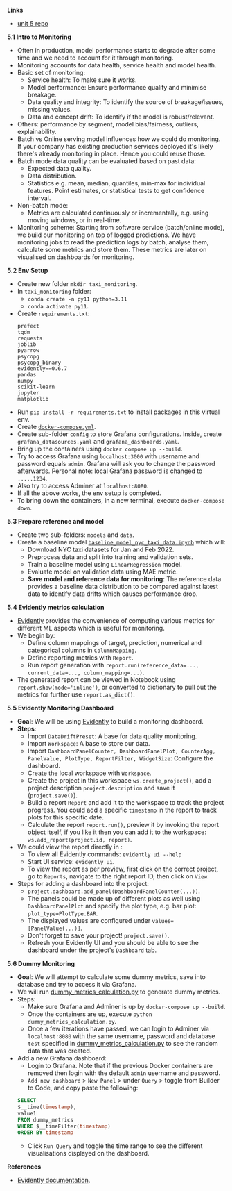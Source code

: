 **Links**
* [unit 5 repo](https://github.com/DataTalksClub/mlops-zoomcamp/tree/main/05-monitoring)

**5.1 Intro to Monitoring**
* Often in production, model performance starts to degrade after some time and we need to account for it through monitoring.
* Monitoring accounts for data health, service health and model health.
* Basic set of monitoring:
    * Service health: To make sure it works.
    * Model performance: Ensure performance quality and minimise breakage.
    * Data quality and integrity: To identify the source of breakage/issues, missing values.
    * Data and concept drift: To identify if the model is robust/relevant.
* Others: performance by segment, model bias/fairness, outliers, explainability.
* Batch vs Online serving model influences how we could do monitoring. If your company has existing production services deployed it's likely there's already monitoring in place. Hence you could reuse those.
* Batch mode data quality can be evaluated based on past data:
    * Expected data quality.
    * Data distribution.
    * Statistics e.g. mean, median, quantiles, min-max for individual features. Point estimates, or statistical tests to get confidence interval.
* Non-batch mode:
    * Metrics are calculated continuously or incrementally, e.g. using moving windows, or in real-time.
* Monitoring scheme: Starting from software service (batch/online mode), we build our monitoring on top of logged predictions. We have monitoring jobs to read the prediction logs by batch, analyse them, calculate some metrics and store them. These metrics are later on visualised on dashboards for monitoring.

**5.2 Env Setup**
* Create new folder `mkdir taxi_monitoring`.
* In `taxi_monitoring` folder:
    * `conda create -n py11 python=3.11`
    * `conda activate py11`.
* Create `requirements.txt`:
    ```
    prefect
    tqdm
    requests
    joblib
    pyarrow
    psycopg
    psycopg_binary
    evidently==0.6.7
    pandas
    numpy
    scikit-learn
    jupyter
    matplotlib
    ```
* Run `pip install -r requirements.txt` to install packages in this virtual env.
* Create [`docker-compose.yml`](https://github.com/viviensiu/mlops-zoomcamp/blob/main/5_model_monitoring/taxi_monitoring/docker-compose.yml).
* Create sub-folder `config` to store Grafana configurations. Inside, create `grafana_datasources.yaml` and `grafana_dashboards.yaml`.
* Bring up the containers using `docker compose up --build`.
* Try to access Grafana using `localhost:3000` with username and password equals `admin`. Grafana will ask you to change the password afterwards. Personal note: local Grafana password is changed to `.....1234`.
* Also try to access Adminer at `localhost:8080`.
* If all the above works, the env setup is completed.
* To bring down the containers, in a new terminal, execute `docker-compose down`.

**5.3 Prepare reference and model**
* Create two sub-folders: `models` and `data`.
* Create a baseline model [`baseline_model_nyc_taxi_data.ipynb`](https://github.com/viviensiu/mlops-zoomcamp/blob/main/5_model_monitoring/taxi_monitoring/baseline_model_nyc_taxi_data.ipynb) which will:
    * Download NYC taxi datasets for Jan and Feb 2022.
    * Preprocess data and split into training and validation sets.
    * Train a baseline model using `LinearRegression` model.
    * Evaluate model on validation data using MAE metric.
    * **Save model and reference data for monitoring**: The reference data provides a baseline data distribution to be compared against latest data to identify data drifts which causes performance drop.

**5.4 Evidently metrics calculation**
* [Evidently](https://www.evidentlyai.com/) provides the convenience of computing various metrics for different ML aspects which is useful for monitoring.
* We begin by: 
    * Define column mappings of target, prediction, numerical and categorical columns in `ColumnMapping`.
    * Define reporting metrics with `Report`.
    * Run report generation with `report.run(reference_data=..., current_data=..., column_mapping=...)`.
* The generated report can be viewed in Notebook using `report.show(mode='inline')`, or converted to dictionary to pull out the metrics for further use `report.as_dict()`.

**5.5 Evidently Monitoring Dashboard**
* **Goal**: We will be using [Evidently](https://www.evidentlyai.com/) to build a monitoring dashboard.
* **Steps**:
    * Import `DataDriftPreset`: A base for data quality monitoring.
    * Import `Workspace`: A base to store our data.
    * Import `DashboardPanelCounter, DashboardPanelPlot, CounterAgg, PanelValue, PlotType, ReportFilter, WidgetSize`: Configure the dashboard.
    * Create the local workspace with `Workspace`.
    * Create the project in this workspace `ws.create_project()`, add a project description `project.description` and save it (`project.save()`).
    * Build a report `Report` and add it to the workspace to track the project progress. You could add a specific `timestamp` in the report to track plots for this specific date.
    * Calculate the report `report.run()`, preview it by invoking the report object itself, if you like it then you can add it to the workspace: `ws.add_report(project.id, report)`.
* We could view the report directly in :
    * To view all Evidently commands: `evidently ui --help`
    * Start UI service: `evidently ui`.
    * To view the report as per preview, first click on the correct project, go to `Reports`, navigate to the right report ID, then click on `View`.
* Steps for adding a dashboard into the project:
    * `project.dashboard.add_panel(DashboardPanelCounter(...))`.
    * The panels could be made up of different plots as well using `DashboardPanelPlot` and specify the plot type, e.g. bar plot: `plot_type=PlotType.BAR`.
    * The displayed values are configured under `values=[PanelValue(...)]`.
    * Don't forget to save your project! `project.save()`.
    * Refresh your Evidently UI and you should be able to see the dashboard under the project's `Dashboard` tab.

**5.6 Dummy Monitoring**
* **Goal**: We will attempt to calculate some dummy metrics, save into database and try to access it via Grafana.
* We will run [dummy_metrics_calculation.py]() to generate dummy metrics.
* Steps:
    * Make sure Grafana and Adminer is up by `docker-compose up --build`.
    * Once the containers are up, execute `python dummy_metrics_calculation.py`.
    * Once a few iterations have passed, we can login to Adminer via `localhost:8080` with the same username, password and database `test` specified in [dummy_metrics_calculation.py]() to see the random data that was created.
* Add a new Grafana dashboard:
    * Login to Grafana. Note that if the previous Docker containers are removed then login with the default `admin` username and password.
    * `Add new dashboard` > `New Panel` > under `Query` >  toggle from Builder to Code, and copy paste the following:
    ```sql
    SELECT
    $__time(timestamp),
    value1
    FROM dummy_metrics 
    WHERE $__timeFilter(timestamp)
    ORDER BY timestamp
    ```
    * Click `Run Query` and toggle the time range to see the different visualisations displayed on the dashboard.   

**References**
* [Evidently documentation](https://docs.evidentlyai.com/introduction).
